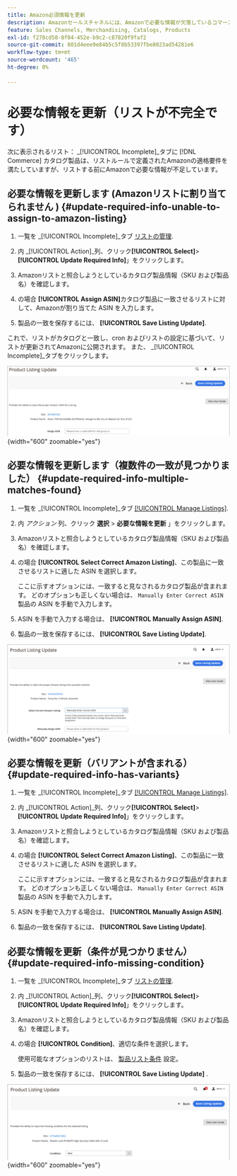 ```yaml
---
title: Amazon必須情報を更新
description: Amazonセールスチャネルには、Amazonで必要な情報が欠落しているコマースカタログ製品を監視する「不完全」タブが用意されています。
feature: Sales Channels, Merchandising, Catalogs, Products
exl-id: f278cd50-8f04-452e-b9c2-c87820f9faf2
source-git-commit: 801d4eee9e84b5c5f8b53397fbe8023ad54281e6
workflow-type: tm+mt
source-wordcount: '465'
ht-degree: 0%

---
```


# 必要な情報を更新（リストが不完全です）

次に表示されるリスト： _[!UICONTROL Incomplete]_タブに [!DNL Commerce] カタログ製品は、リストルールで定義されたAmazonの適格要件を満たしていますが、リストする前にAmazonで必要な情報が不足しています。

## 必要な情報を更新します (Amazonリストに割り当てられません ) {#update-required-info-unable-to-assign-to-amazon-listing}

1. 一覧を _[!UICONTROL Incomplete]_タブ [リストの管理](./managing-product-listings.md).

1. 内 _[!UICONTROL Action]_列、クリック&#x200B;**[!UICONTROL Select]**>**[!UICONTROL Update Required Info]**」をクリックします。

1. Amazonリストと照合しようとしているカタログ製品情報（SKU および製品名）を確認します。

1. の場合 **[!UICONTROL Assign ASIN]**&#x200B;カタログ製品に一致させるリストに対して、Amazonが割り当てた ASIN を入力します。

1. 製品の一致を保存するには、 **[!UICONTROL Save Listing Update]**.

これで、リストがカタログと一致し、cron およびリストの設定に基づいて、リストが更新されてAmazonに公開されます。 また、 _[!UICONTROL Incomplete]_タブをクリックします。

![リストに一致しないように ASIN を手動で割り当てる](assets/amazon-listing-update-assign-asin.png){width="600" zoomable="yes"}

## 必要な情報を更新します（複数件の一致が見つかりました） {#update-required-info-multiple-matches-found}

1. 一覧を _[!UICONTROL Incomplete]_タブ [[!UICONTROL Manage Listings]](./managing-product-listings.md).

1. 内 _アクション_ 列、クリック **選択** > **必要な情報を更新** 」をクリックします。

1. Amazonリストと照合しようとしているカタログ製品情報（SKU および製品名）を確認します。

1. の場合 **[!UICONTROL Select Correct Amazon Listing]**、この製品に一致させるリストに適した ASIN を選択します。

   ここに示すオプションには、一致すると見なされるカタログ製品が含まれます。 どのオプションも正しくない場合は、 `Manually Enter Correct ASIN` 製品の ASIN を手動で入力します。

1. ASIN を手動で入力する場合は、 **[!UICONTROL Manually Assign ASIN]**.

1. 製品の一致を保存するには、 **[!UICONTROL Save Listing Update]**.

![複数の一致の可能性から ASIN を手動で選択](assets/amazon-listing-update-multiple-matches.png){width="600" zoomable="yes"}

## 必要な情報を更新（バリアントが含まれる） {#update-required-info-has-variants}

1. 一覧を _[!UICONTROL Incomplete]_タブ [[!UICONTROL Manage Listings]](./managing-product-listings.md).

1. 内 _[!UICONTROL Action]_列、クリック&#x200B;**[!UICONTROL Select]**>**[!UICONTROL Update Required Info]**」をクリックします。

1. Amazonリストと照合しようとしているカタログ製品情報（SKU および製品名）を確認します。

1. の場合 **[!UICONTROL Select Correct Amazon Listing]**、この製品に一致させるリストに適した ASIN を選択します。

   ここに示すオプションには、一致すると見なされるカタログ製品が含まれます。 どのオプションも正しくない場合は、 `Manually Enter Correct ASIN` 製品の ASIN を手動で入力します。

1. ASIN を手動で入力する場合は、 **[!UICONTROL Manually Assign ASIN]**.

1. 製品の一致を保存するには、 **[!UICONTROL Save Listing Update]**.

## 必要な情報を更新（条件が見つかりません） {#update-required-info-missing-condition}

1. 一覧を _[!UICONTROL Incomplete]_タブ [リストの管理](./managing-product-listings.md).

1. 内 _[!UICONTROL Action]_列、クリック&#x200B;**[!UICONTROL Select]**>**[!UICONTROL Update Required Info]**」をクリックします。

1. Amazonリストと照合しようとしているカタログ製品情報（SKU および製品名）を確認します。

1. の場合 **[!UICONTROL Condition]**、適切な条件を選択します。

   使用可能なオプションのリストは、 [製品リスト条件](./product-listing-condition.md) 設定。

1. 製品の一致を保存するには、 **[!UICONTROL Save Listing Update]** .

![不足している条件を手動で更新](assets/amazon-update-listing-missing-condition.png){width="600" zoomable="yes"}
